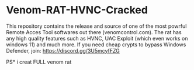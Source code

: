 # Venom-RAT-HVNC-Cracked
This repository contains the release and source of one of the most powrful Remote Acces Tool softwares out there (venomcontrol.com).  The rat has any high quality features such as HVNC, UAC Exploit (which even works on windows 11) and much more.  If you need  cheap crypts to bypass Windows Defender, join: https://discord.gg/3U5mcyfFZG

PS* i creat FULL venom rat
